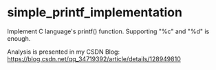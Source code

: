 # simple_printf_implementation
Implement C language's printf() function. Supporting "%c" and "%d" is enough.

Analysis is presented in my CSDN Blog: https://blog.csdn.net/qq_34719392/article/details/128949810
